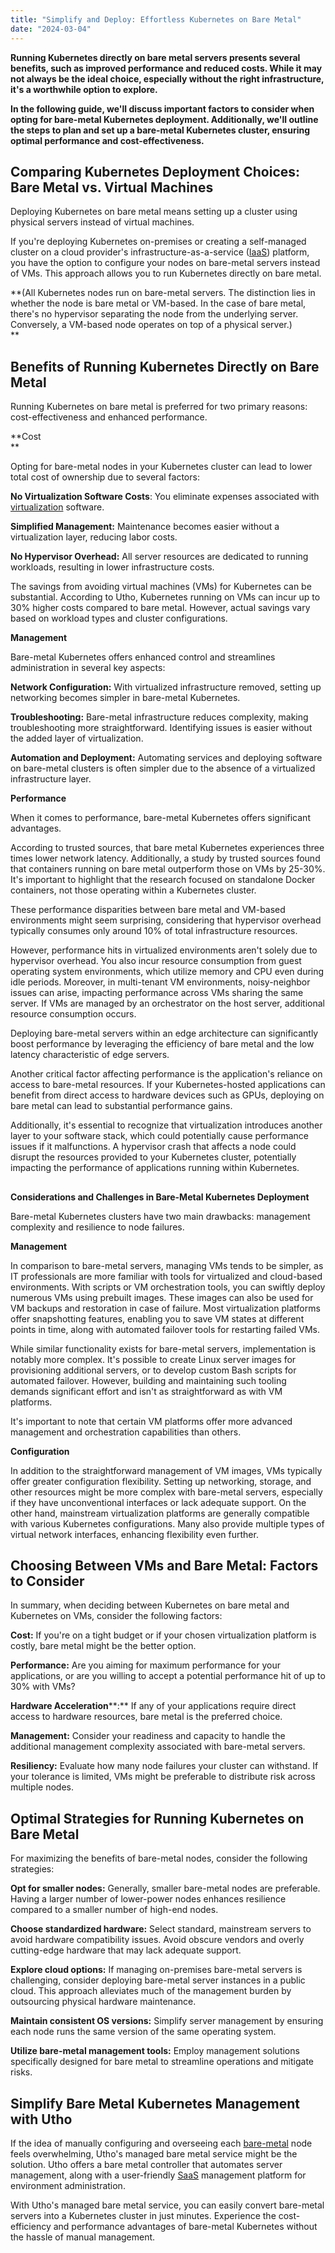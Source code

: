 ```yaml
---
title: "Simplify and Deploy: Effortless Kubernetes on Bare Metal"
date: "2024-03-04"
---
```


**Running Kubernetes directly on bare metal servers presents several benefits, such as improved performance and reduced costs. While it may not always be the ideal choice, especially without the right infrastructure, it's a worthwhile option to explore.**

**In the following guide, we'll discuss important factors to consider when opting for bare-metal Kubernetes deployment. Additionally, we'll outline the steps to plan and set up a bare-metal Kubernetes cluster, ensuring optimal performance and cost-effectiveness.**

## **Comparing Kubernetes Deployment Choices: Bare Metal vs. Virtual Machines**

Deploying Kubernetes on bare metal means setting up a cluster using physical servers instead of virtual machines.  
  
If you're deploying Kubernetes on-premises or creating a self-managed cluster on a cloud provider's infrastructure-as-a-service ([IaaS](https://utho.com/docs/tutorial/what-is-iaas-paas-and-saas/)) platform, you have the option to configure your nodes on bare-metal servers instead of VMs. This approach allows you to run Kubernetes directly on bare metal.

**(All Kubernetes nodes run on bare-metal servers. The distinction lies in whether the node is bare metal or VM-based. In the case of bare metal, there's no hypervisor separating the node from the underlying server. Conversely, a VM-based node operates on top of a physical server.)  
**

## **Benefits of Running Kubernetes Directly on Bare Metal**

Running Kubernetes on bare metal is preferred for two primary reasons: cost-effectiveness and enhanced performance.

**Cost  
**

Opting for bare-metal nodes in your Kubernetes cluster can lead to lower total cost of ownership due to several factors:

**No Virtualization Software Costs**: You eliminate expenses associated with [virtualization](https://utho.com/docs/tutorial/virtualization-the-key-to-efficiency-in-cloud-computing/) software.

**Simplified Management:** Maintenance becomes easier without a virtualization layer, reducing labor costs.

**No Hypervisor Overhead:** All server resources are dedicated to running workloads, resulting in lower infrastructure costs.

The savings from avoiding virtual machines (VMs) for Kubernetes can be substantial. According to Utho, Kubernetes running on VMs can incur up to 30% higher costs compared to bare metal. However, actual savings vary based on workload types and cluster configurations.

**Management**

Bare-metal Kubernetes offers enhanced control and streamlines administration in several key aspects:

**Network Configuration:** With virtualized infrastructure removed, setting up networking becomes simpler in bare-metal Kubernetes.

**Troubleshooting:** Bare-metal infrastructure reduces complexity, making troubleshooting more straightforward. Identifying issues is easier without the added layer of virtualization.

**Automation and Deployment:** Automating services and deploying software on bare-metal clusters is often simpler due to the absence of a virtualized infrastructure layer.

**Performance**

When it comes to performance, bare-metal Kubernetes offers significant advantages.

According to trusted sources, that bare metal Kubernetes experiences three times lower network latency. Additionally, a study by trusted sources found that containers running on bare metal outperform those on VMs by 25-30%. It's important to highlight that the research focused on standalone Docker containers, not those operating within a Kubernetes cluster.  
  
These performance disparities between bare metal and VM-based environments might seem surprising, considering that hypervisor overhead typically consumes only around 10% of total infrastructure resources.

However, performance hits in virtualized environments aren't solely due to hypervisor overhead. You also incur resource consumption from guest operating system environments, which utilize memory and CPU even during idle periods. Moreover, in multi-tenant VM environments, noisy-neighbor issues can arise, impacting performance across VMs sharing the same server. If VMs are managed by an orchestrator on the host server, additional resource consumption occurs.

  
Deploying bare-metal servers within an edge architecture can significantly boost performance by leveraging the efficiency of bare metal and the low latency characteristic of edge servers.

Another critical factor affecting performance is the application's reliance on access to bare-metal resources. If your Kubernetes-hosted applications can benefit from direct access to hardware devices such as GPUs, deploying on bare metal can lead to substantial performance gains.

Additionally, it's essential to recognize that virtualization introduces another layer to your software stack, which could potentially cause performance issues if it malfunctions. A hypervisor crash that affects a node could disrupt the resources provided to your Kubernetes cluster, potentially impacting the performance of applications running within Kubernetes.

##   
**Considerations and Challenges in Bare-Metal Kubernetes Deployment**

Bare-metal Kubernetes clusters have two main drawbacks: management complexity and resilience to node failures.

**Management**

In comparison to bare-metal servers, managing VMs tends to be simpler, as IT professionals are more familiar with tools for virtualized and cloud-based environments. With scripts or VM orchestration tools, you can swiftly deploy numerous VMs using prebuilt images. These images can also be used for VM backups and restoration in case of failure. Most virtualization platforms offer snapshotting features, enabling you to save VM states at different points in time, along with automated failover tools for restarting failed VMs.

While similar functionality exists for bare-metal servers, implementation is notably more complex. It's possible to create Linux server images for provisioning additional servers, or to develop custom Bash scripts for automated failover. However, building and maintaining such tooling demands significant effort and isn't as straightforward as with VM platforms.

  
It's important to note that certain VM platforms offer more advanced management and orchestration capabilities than others.

**Configuration**

In addition to the straightforward management of VM images, VMs typically offer greater configuration flexibility. Setting up networking, storage, and other resources might be more complex with bare-metal servers, especially if they have unconventional interfaces or lack adequate support. On the other hand, mainstream virtualization platforms are generally compatible with various Kubernetes configurations. Many also provide multiple types of virtual network interfaces, enhancing flexibility even further.

## **Choosing Between VMs and Bare Metal: Factors to Consider**

In summary, when deciding between Kubernetes on bare metal and Kubernetes on VMs, consider the following factors:

**Cost:** If you're on a tight budget or if your chosen virtualization platform is costly, bare metal might be the better option.

**Performance:** Are you aiming for maximum performance for your applications, or are you willing to accept a potential performance hit of up to 30% with VMs?

**Hardware Acceleration****:** If any of your applications require direct access to hardware resources, bare metal is the preferred choice.

**Management:** Consider your readiness and capacity to handle the additional management complexity associated with bare-metal servers.

**Resiliency:** Evaluate how many node failures your cluster can withstand. If your tolerance is limited, VMs might be preferable to distribute risk across multiple nodes.

## **Optimal Strategies for Running Kubernetes on Bare Metal**

For maximizing the benefits of bare-metal nodes, consider the following strategies:

**Opt for smaller nodes:** Generally, smaller bare-metal nodes are preferable. Having a larger number of lower-power nodes enhances resilience compared to a smaller number of high-end nodes.

**Choose standardized hardware:** Select standard, mainstream servers to avoid hardware compatibility issues. Avoid obscure vendors and overly cutting-edge hardware that may lack adequate support.

**Explore cloud options:** If managing on-premises bare-metal servers is challenging, consider deploying bare-metal server instances in a public cloud. This approach alleviates much of the management burden by outsourcing physical hardware maintenance.

**Maintain consistent OS versions:** Simplify server management by ensuring each node runs the same version of the same operating system.

**Utilize bare-metal management tools:** Employ management solutions specifically designed for bare metal to streamline operations and mitigate risks.

## **Simplify Bare Metal Kubernetes Management with Utho**

If the idea of manually configuring and overseeing each [bare-metal](https://utho.com/docs/tutorial/what-is-a-bare-metal-server-an-in-depth-overview/) node feels overwhelming, Utho's managed bare metal service might be the solution. Utho offers a bare metal controller that automates server management, along with a user-friendly [SaaS](https://www.simplilearn.com/what-is-saas-article) management platform for environment administration.  
  
With Utho's managed bare metal service, you can easily convert bare-metal servers into a Kubernetes cluster in just minutes. Experience the cost-efficiency and performance advantages of bare-metal Kubernetes without the hassle of manual management.
